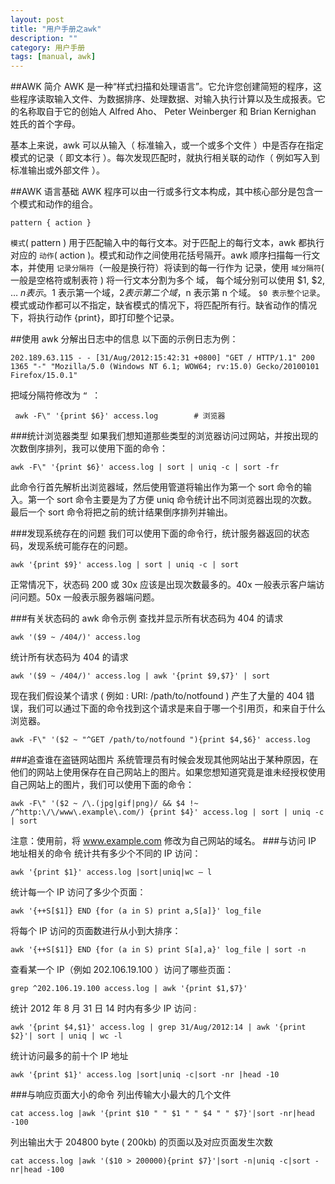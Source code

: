```yaml
---
layout: post
title: "用户手册之awk"
description: ""
category: 用户手册
tags: [manual, awk]
---
```


##AWK 简介
AWK 是一种“样式扫描和处理语言”。它允许您创建简短的程序，这些程序读取输入文件、为数据排序、处理数据、对输入执行计算以及生成报表。它的名称取自于它的创始人 Alfred Aho、 Peter Weinberger 和 Brian Kernighan 姓氏的首个字母。

基本上来说，awk 可以从输入（ 标准输入，或一个或多个文件 ）中是否存在指定模式的记录（ 即文本行 ）。每次发现匹配时，就执行相关联的动作（ 例如写入到标准输出或外部文件 ）。

##AWK 语言基础
AWK 程序可以由一行或多行文本构成，其中核心部分是包含一个模式和动作的组合。

	pattern { action }

`模式`( pattern ) 用于匹配输入中的每行文本。对于匹配上的每行文本，awk 都执行对应的 `动作`( action )。模式和动作之间使用花括号隔开。awk 顺序扫描每一行文本，并使用 `记录分隔符`（一般是换行符）将读到的每一行作为 记录，使用 `域分隔符`( 一般是空格符或制表符 ) 将一行文本分割为多个 域， 每个域分别可以使用 $1, $2, … $n 表示。$1 表示第一个域，$2 表示第二个域，$n 表示第 n 个域。 `$0 表示整个记录`。模式或动作都可以不指定，缺省模式的情况下，将匹配所有行。缺省动作的情况下，将执行动作 {print}，即打印整个记录。

##使用 awk 分解出日志中的信息
以下面的示例日志为例：
 
	202.189.63.115 - - [31/Aug/2012:15:42:31 +0800] "GET / HTTP/1.1" 200 1365 "-" "Mozilla/5.0 (Windows NT 6.1; WOW64; rv:15.0) Gecko/20100101 Firefox/15.0.1"

把域分隔符修改为 `“ `：

	 awk -F\" '{print $6}' access.log        # 浏览器

###统计浏览器类型
如果我们想知道那些类型的浏览器访问过网站，并按出现的次数倒序排列，我可以使用下面的命令：

 	awk -F\" '{print $6}' access.log | sort | uniq -c | sort -fr
此命令行首先解析出浏览器域，然后使用管道将输出作为第一个 sort 命令的输入。第一个 sort 命令主要是为了方便 uniq 命令统计出不同浏览器出现的次数。最后一个 sort 命令将把之前的统计结果倒序排列并输出。

###发现系统存在的问题
我们可以使用下面的命令行，统计服务器返回的状态码，发现系统可能存在的问题。

 	awk '{print $9}' access.log | sort | uniq -c | sort
正常情况下，状态码 200 或 30x 应该是出现次数最多的。40x 一般表示客户端访问问题。50x 一般表示服务器端问题。

###有关状态码的 awk 命令示例
查找并显示所有状态码为 404 的请求

 	awk '($9 ~ /404/)' access.log
统计所有状态码为 404 的请求

 	awk '($9 ~ /404/)' access.log | awk '{print $9,$7}' | sort
现在我们假设某个请求 ( 例如 : URI: /path/to/notfound ) 产生了大量的 404 错误，我们可以通过下面的命令找到这个请求是来自于哪一个引用页，和来自于什么浏览器。

 	awk -F\" '($2 ~ "^GET /path/to/notfound "){print $4,$6}' access.log

###追查谁在盗链网站图片
系统管理员有时候会发现其他网站出于某种原因，在他们的网站上使用保存在自己网站上的图片。如果您想知道究竟是谁未经授权使用自己网站上的图片，我们可以使用下面的命令：

 	awk -F\" '($2 ~ /\.(jpg|gif|png)/ && $4 !~ /^http:\/\/www\.example\.com/) {print $4}' access.log | sort | uniq -c | sort
注意：使用前，将 www.example.com 修改为自己网站的域名。
###与访问 IP 地址相关的命令
统计共有多少个不同的 IP 访问：

 	awk '{print $1}' access.log |sort|uniq|wc – l
统计每一个 IP 访问了多少个页面：

 	awk '{++S[$1]} END {for (a in S) print a,S[a]}' log_file
将每个 IP 访问的页面数进行从小到大排序：

 	awk '{++S[$1]} END {for (a in S) print S[a],a}' log_file | sort -n
查看某一个 IP（例如 202.106.19.100 ）访问了哪些页面：

 	grep ^202.106.19.100 access.log | awk '{print $1,$7}'
统计 2012 年 8 月 31 日 14 时内有多少 IP 访问 :

	awk '{print $4,$1}' access.log | grep 31/Aug/2012:14 | awk '{print $2}'| sort | uniq | wc -l
统计访问最多的前十个 IP 地址

 	awk '{print $1}' access.log |sort|uniq -c|sort -nr |head -10

###与响应页面大小的命令
列出传输大小最大的几个文件

 	cat access.log |awk '{print $10 " " $1 " " $4 " " $7}'|sort -nr|head -100
列出输出大于 204800 byte ( 200kb) 的页面以及对应页面发生次数

 	cat access.log |awk '($10 > 200000){print $7}'|sort -n|uniq -c|sort -nr|head -100

